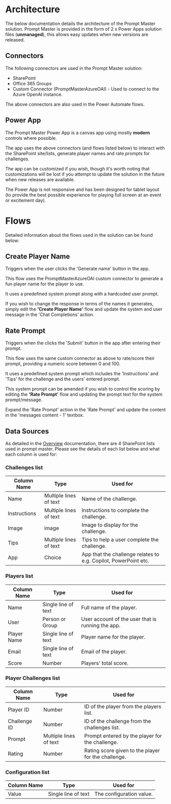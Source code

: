 # Architecture

The below documentation details the architecture of the Prompt Master solution. Prompt Master is provided in the form of 2 x Power Apps solution files (**unmanaged**), this allows easy updates when new versions are released.

## Connectors

The following connectors are used in the Prompt Master solution:

- SharePoint
- Office 365 Groups
- Custom Connector (PromptMasterAzureOAI) - Used to connect to the Azure OpenAI instance.

The above connectors are also used in the Power Automate flows.

## Power App

The Prompt Master Power App is a canvas app using mostly **modern** controls where possible.

The app uses the above connectors (and flows listed below) to interact with the SharePoint site/lists, generate player names and rate prompts for challenges. 

The app can be customized if you wish, though it's worth noting that customizations will be lost if you attempt to update the solution in the future when new releases are available.

The Power App is not responsive and has been designed for tablet layout (to provide the best possible experience for playing full screen at an event or excitement day).

# Flows

Detailed information about the flows used in the solution can be found below:

## Create Player Name

Triggers when the user clicks the 'Generate name' button in the app.

This flow uses the PromptMasterAzureOAI custom connector to generate a fun player name for the player to use.

It uses a predefined system prompt along with a hardcoded user prompt.

If you wish to change the response in terms of the names it generates, simply edit the **'Create Player Name'** flow and update the system and user message in the 'Chat Completions' action.

## Rate Prompt

Triggers when the clicks the 'Submit' button in the app after entering their prompt.

This flow uses the same custom connector as above to rate/score their prompt, providing a numeric score between 0 and 100. 

It uses a predefined system prompt which includes the 'Instructions' and 'Tips' for the challenge and the users' entered prompt.

This system prompt can be amended if you wish to control the scoring by editing the **'Rate Prompt'** flow and updating the prompt text for the system prompt/message.

Expand the 'Rate Prompt' action in the 'Rate Prompt' and update the content in the 'messages content - 1' textbox.

## Data Sources

As detailed in the [Overview](Overview.md) documentation, there are 4 SharePoint lists used in prompt master. Please see the details of each list below and what each column is used for:

### Challenges list

  | Column Name    | Type | Used for |
| -------- | ------- | ------- | 
| Name  | Multiple lines of text    | Name of the challenge.
| Instructions | Multiple lines of text     | Instructions to complete the challenge.
| Image | image     | Image to display for the challenge.
| Tips    | Multiple lines of text  | Tips to help a user complete the challenge.
| App    | Choice  |  App that the challenge relates to e.g. Copilot, PowerPoint etc.

### Players list

| Column Name    | Type | Used for |
| -------- | ------- | ------- | 
| Name  | Single line of text    | Full name of the player.
| User  | Person or Group    | User account of the user that is running the app.
| Player Name  | Single line of text    | Player name for the player.
| Email | Single line of text     | Email of the player.
| Score | Number  | Players' total score.

### Player Challenges list

| Column Name    | Type | Used for |
| -------- | ------- | ------- | 
| Player ID  | Number | ID of the player from the players list.
| Challenge ID  | Number    | ID of the challenge from the challenges list.
| Prompt  | Multiple lines of text    | Prompt entered by the player for the challenge.
| Rating | Number     | Rating score given to the player for the challenge.

### Configuration list

| Column Name    | Type | Used for |
| -------- | ------- | ------- | 
| Value  | Single line of text | The configuration value.




